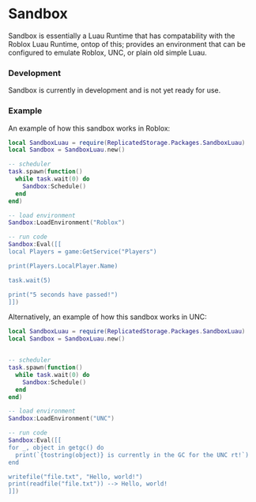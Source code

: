 # Sandbox

Sandbox is essentially a Luau Runtime that has compatability with the Roblox Luau Runtime, ontop of this; provides
an environment that can be configured to emulate Roblox, UNC, or plain old simple Luau.

### Development

Sandbox is currently in development and is not yet ready for use.

### Example

An example of how this sandbox works in Roblox:
```lua
local SandboxLuau = require(ReplicatedStorage.Packages.SandboxLuau)
local Sandbox = SandboxLuau.new()

-- scheduler
task.spawn(function()
  while task.wait(0) do
    Sandbox:Schedule()
  end
end)

-- load environment
Sandbox:LoadEnvironment("Roblox")

-- run code
Sandbox:Eval([[
local Players = game:GetService("Players")

print(Players.LocalPlayer.Name)

task.wait(5)

print("5 seconds have passed!")
]])
```

Alternatively, an example of how this sandbox works in UNC:
```lua
local SandboxLuau = require(ReplicatedStorage.Packages.SandboxLuau)
local Sandbox = SandboxLuau.new()


-- scheduler
task.spawn(function()
  while task.wait(0) do
    Sandbox:Schedule()
  end
end)

-- load environment
Sandbox:LoadEnvironment("UNC")

-- run code
Sandbox:Eval([[
for _, object in getgc() do
  print(`{tostring(object)} is currently in the GC for the UNC rt!`)
end

writefile("file.txt", "Hello, world!")
print(readfile("file.txt")) --> Hello, world!
]])
```
